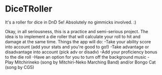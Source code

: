 # DiceTRoller
It's a roller for dice in DnD 5e! Absolutely no gimmicks involved. :) 

Okay, in all seriousness, this is a practice and semi-serious project. The idea is to implement a die roller that will calculate your roll to hit and damage at the same time. Things the app will do:
-Take your ability score into account (add your stats and you're good to go!)
-Take advantage or disadvantage into account (pick adv or disadv)
-Add your proficiency bonus to the die roll
-Have an option for you to turn off the background music
-Play Mitchirineko (song by Mitchiri-Neko Marching Band) and/or Bongo Cat (song by CG5)
